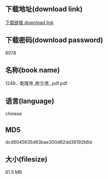 ## 下载地址(download link)
[下载链接 download link](https://voluble-croquembouche-d321dc.netlify.app/?s=1249%E3%80%81%E4%B9%BE%E9%9A%86%E5%B8%9D_%E6%AC%A7%E7%AB%8B%E5%BE%B7_.pdf)

## 下载密码(download password)
8078

## 名称(book name)
1249、乾隆帝_欧立德_.pdf.pdf

## 语言(language)
chinese

## MD5
dcd6045635d63bae300d62dd36192b6d

## 大小(filesize)
61.5 MB
